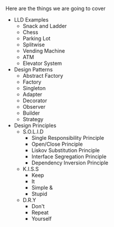 Here are the things we are going to cover
- LLD Examples
  - Snack and Ladder
  - Chess
  - Parking Lot
  - Splitwise
  - Vending Machine
  - ATM
  - Elevator System
- Design Patterns
  - Abstract Factory
  - Factory
  - Singleton
  - Adapter
  - Decorator
  - Observer
  - Builder
  - Strategy
- Design Principles
  - S.O.L.I.D 
    - Single Responsibility Principle
    - Open/Close Principle
    - Liskov Substitution Principle
    - Interface Segregation Principle
    - Dependency Inversion Principle
  - K.I.S.S
    - Keep
    - It
    - Simple &
    - Stupid
  - D.R.Y
    - Don't
    - Repeat
    - Yourself

